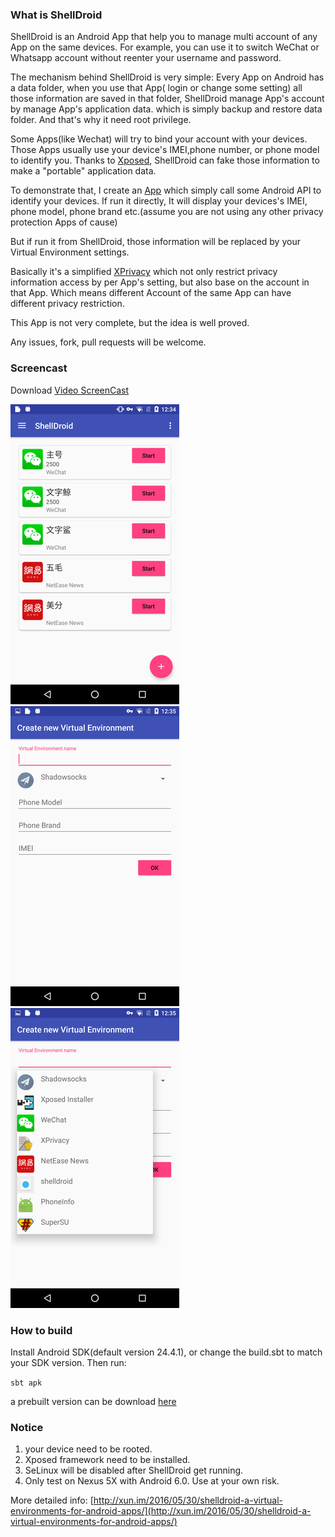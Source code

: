 ### What is ShellDroid

ShellDroid is an Android App that help you to manage multi account of any App on the same devices. For example, you can use it to switch WeChat or Whatsapp account without reenter your username and password.

The mechanism behind ShellDroid is very simple: Every App on Android has a data folder, when you use that App( login or change some setting) all those information are saved in that folder, ShellDroid manage App's account by manage App's application data. which is simply backup and restore data folder. And that's why it need root privilege.

Some Apps(like Wechat) will try to bind your account with your devices. Those Apps usually use your device's IMEI,phone number, or phone model to identify you. Thanks to [Xposed](http://repo.xposed.info/), ShellDroid can fake those information to make a "portable" application data.

To demonstrate that, I create an [App](https://github.com/wuhx/phoneinfo) which simply call some Android API to identify your devices.  If run it directly, It will display your devices's IMEI, phone model, phone brand etc.(assume  you are not using any other privacy protection Apps of cause)

But if run it from ShellDroid, those information will be replaced by your Virtual Environment settings.

Basically it's a simplified [XPrivacy](https://github.com/M66B/XPrivacy) which not only restrict privacy information access by per App's setting, but also base on the account in that App.  Which means different Account of the same App can have different privacy restriction.

This App is not very complete, but the idea is well proved.

Any issues, fork, pull requests will be welcome.

### Screencast

Download [Video ScreenCast](screencast/record.mp4?raw=true)


![ScreenCast](screencast/main.png)
![ScreenCast](screencast/new.png)
![ScreenCast](screencast/new1.png)

### How to build

Install Android SDK(default version 24.4.1),  or change the build.sbt to match your SDK version. Then run:

`sbt apk`

a prebuilt version can be download [here](target/android/output/shelldroid-debug.apk?raw=true)

### Notice

1. your device need to be rooted.
2. Xposed framework need to be installed.
3. SeLinux will be disabled after ShellDroid get running.
4. Only test on Nexus 5X with Android 6.0. Use at your own risk.


More detailed info:
[http://xun.im/2016/05/30/shelldroid-a-virtual-environments-for-android-apps/](http://xun.im/2016/05/30/shelldroid-a-virtual-environments-for-android-apps/)

